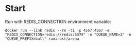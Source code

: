 # Start

Run with REDIS_CONNECTION environment variable:

```
docker run --link redis --rm -ti -p 4567:4567 -e "REDIS_CONNECTION=redis://redis:6379" -e "QUEUE_NAME=2" -e "QUEUE_PREFIX=bull" ramirost/arena
```